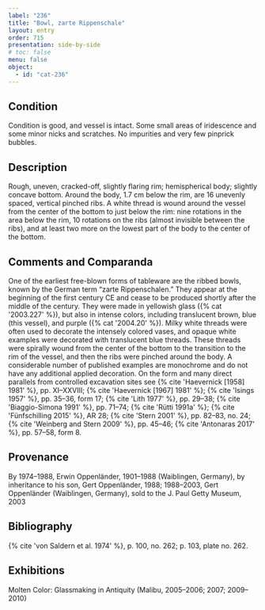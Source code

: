 ```yaml
---
label: "236"
title: "Bowl, zarte Rippenschale"
layout: entry
order: 715
presentation: side-by-side
# toc: false
menu: false
object:
  - id: "cat-236"
---
```


## Condition

Condition is good, and vessel is intact. Some small areas of iridescence and some minor nicks and scratches. No impurities and very few pinprick bubbles.

## Description

Rough, uneven, cracked-off, slightly flaring rim; hemispherical body; slightly concave bottom. Around the body, 1.7 cm below the rim, are 16 unevenly spaced, vertical pinched ribs. A white thread is wound around the vessel from the center of the bottom to just below the rim: nine rotations in the area below the rim, 10 rotations on the ribs (almost invisible between the ribs), and at least two more on the lowest part of the body to the center of the bottom.

## Comments and Comparanda

One of the earliest free-blown forms of tableware are the ribbed bowls, known by the German term “zarte Rippenschalen.” They appear at the beginning of the first century CE and cease to be produced shortly after the middle of the century. They were made in yellowish glass ({% cat '2003.227' %}), but also in intense colors, including translucent brown, blue (this vessel), and purple ({% cat '2004.20' %}). Milky white threads were often used to decorate the intensely colored vases, and opaque white examples were decorated with translucent blue threads. These threads were spirally wound from the center of the bottom to the transition to the rim of the vessel, and then the ribs were pinched around the body. A considerable number of published examples are monochrome and do not have any additional applied decoration. On the form and many direct parallels from controlled excavation sites see {% cite 'Haevernick [1958] 1981' %}, pp. XI–XXVIII; {% cite 'Haevernick [1967] 1981' %}; {% cite 'Isings 1957' %}, pp. 35–36, form 17; {% cite 'Lith 1977' %}, pp. 29–38; {% cite 'Biaggio-Simona 1991' %}, pp. 71–74; {% cite 'Rütti 1991a' %}; {% cite 'Fünfschilling 2015' %}, AR 28; {% cite 'Stern 2001' %}, pp. 82–83, no. 24; {% cite 'Weinberg and Stern 2009' %}, pp. 45–46; {% cite 'Antonaras 2017' %}, pp. 57–58, form 8.

## Provenance

By 1974–1988, Erwin Oppenländer, 1901–1988 (Waiblingen, Germany), by inheritance to his son, Gert Oppenländer, 1988; 1988–2003, Gert Oppenländer (Waiblingen, Germany), sold to the J. Paul Getty Museum, 2003

## Bibliography

{% cite 'von Saldern et al. 1974' %}, p. 100, no. 262; p. 103, plate no. 262.

## Exhibitions

Molten Color: Glassmaking in Antiquity (Malibu, 2005–2006; 2007; 2009–2010)